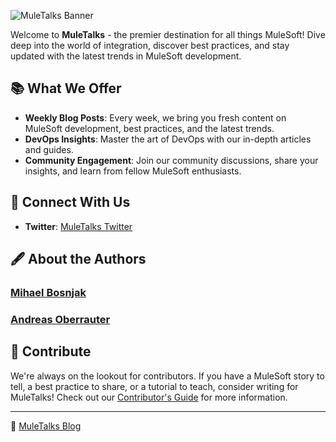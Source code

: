 ![MuleTalks Banner](https://muletalks.dev/wp-content/uploads/2023/08/White-Minimalist-Business-Logo2.png)

Welcome to **MuleTalks** - the premier destination for all things MuleSoft! Dive deep into the world of integration, discover best practices, and stay updated with the latest trends in MuleSoft development.

## 📚 What We Offer

- **Weekly Blog Posts**: Every week, we bring you fresh content on MuleSoft development, best practices, and the latest trends.
- **DevOps Insights**: Master the art of DevOps with our in-depth articles and guides.
- **Community Engagement**: Join our community discussions, share your insights, and learn from fellow MuleSoft enthusiasts.

## 🤝 Connect With Us

- **Twitter**: [MuleTalks Twitter](https://twitter.com/muletalks)

## 🖋 About the Authors

### [Mihael Bosnjak](https://www.linkedin.com/in/mihaelbos/)

### [Andreas Oberrauter](https://www.linkedin.com/in/andreasoberrauter/)


## 🤖 Contribute

We're always on the lookout for contributors. If you have a MuleSoft story to tell, a best practice to share, or a tutorial to teach, consider writing for MuleTalks! Check out our [Contributor's Guide](https://github.com/muletalks/public-assets/blob/master/CONTRIBUTING.md) for more information.

---

🔗 [MuleTalks Blog](https://muletalks.dev/)

